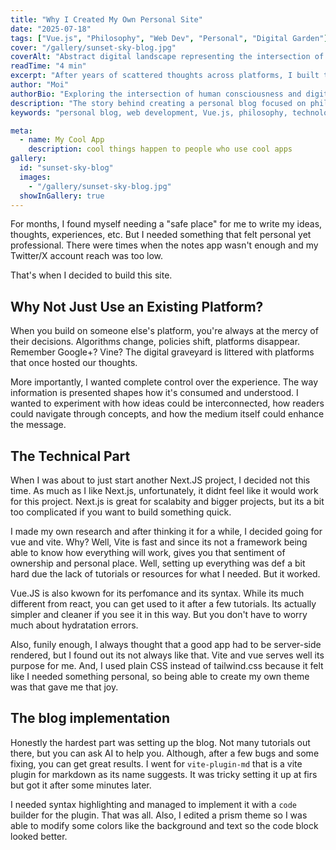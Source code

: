 ```yaml
---
title: "Why I Created My Own Personal Site"
date: "2025-07-18"
tags: ["Vue.js", "Philosophy", "Web Dev", "Personal", "Digital Garden"]
cover: "/gallery/sunset-sky-blog.jpg"
coverAlt: "Abstract digital landscape representing the intersection of human consciousness and technology"
readTime: "4 min"
excerpt: "After years of scattered thoughts across platforms, I built this site to explore the intersection of human consciousness and digital architecture—a space where philosophy meets code."
author: "Moi"
authorBio: "Exploring the intersection of human consciousness and digital architecture. Building bridges between the physical and digital worlds."
description: "The story behind creating a personal blog focused on philosophy, technology, and the human experience in our digital age."
keywords: "personal blog, web development, Vue.js, philosophy, technology, digital garden, consciousness"

meta:
  - name: My Cool App
    description: cool things happen to people who use cool apps
gallery:
  id: "sunset-sky-blog"
  images:
    - "/gallery/sunset-sky-blog.jpg"
  showInGallery: true
---
```


For months, I found myself needing a "safe place" for me to write my ideas, thoughts, experiences, etc. But I needed something that felt personal yet professional. There were times when the notes app wasn't enough and my Twitter/X account reach was too low.

That's when I decided to build this site.

## Why Not Just Use an Existing Platform?

When you build on someone else's platform, you're always at the mercy of their decisions. Algorithms change, policies shift, platforms disappear. Remember Google+? Vine? The digital graveyard is littered with platforms that once hosted our thoughts.

More importantly, I wanted complete control over the experience. The way information is presented shapes how it's consumed and understood. I wanted to experiment with how ideas could be interconnected, how readers could navigate through concepts, and how the medium itself could enhance the message.

## The Technical Part

When I was about to just start another Next.JS project, I decided not this time. As much as I like Next.js, unfortunately, it didnt feel like it would work for this project. Next.js is great for scalabity and bigger projects, but its a bit too complicated if you want to build something quick.

I made my own research and after thinking it for a while, I decided going for vue and vite. Why? Well, Vite is fast and since its not a framework being able to know how everything will work, gives you that sentiment of ownership and personal place. Well, setting up everything was def a bit hard due the lack of tutorials or resources for what I needed. But it worked.

Vue.JS is also kwown for its perfomance and its syntax. While its much different from react, you can get used to it after a few tutorials. Its actually simpler and cleaner if you see it in this way. But you don't have to worry much about hydratation errors.

Also, funily enough, I always thought that a good app had to be server-side rendered, but I found out its not always like that. Vite and vue serves well its purpose for me. And, I used plain CSS instead of tailwind.css because it felt like I needed something personal, so being able to create my own theme was that gave me that joy.

## The blog implementation

Honestly the hardest part was setting up the blog. Not many tutorials out there, but you can ask AI to help you.
Although, after a few bugs and some fixing, you can get great results. I went for `vite-plugin-md` that is a vite plugin for markdown as its name suggests. It was tricky setting it up at firs but got it after some minutes later.

I needed syntax highlighting and managed to implement it with a `code` builder for the plugin. That was all. Also, I edited a prism theme so I was able to modify some colors like the background and text so the code block looked better.
